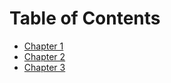 # Table of Contents

* [Chapter 1](chapter-one/README.md)
* [Chapter 2](chapter-two/README.md)
* [Chapter 3](chapter-three/section1.md)
